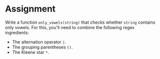 # Assignment

Write a function `only_vowels(string)` that checks whether `string` contains only vowels.
For this, you'll need to combine the following regex ingredients:

* The alternation operator `|`.
* The grouping parentheses `()`.
* The Kleene star `*`.
